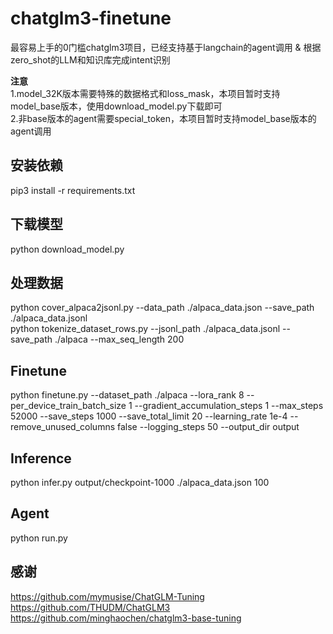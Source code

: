 # chatglm3-finetune
最容易上手的0门槛chatglm3项目，已经支持基于langchain的agent调用 & 根据zero_shot的LLM和知识库完成intent识别  
  
**注意**  
  1.model_32K版本需要特殊的数据格式和loss_mask，本项目暂时支持model_base版本，使用download_model.py下载即可  
  2.非base版本的agent需要special_token，本项目暂时支持model_base版本的agent调用  



## 安装依赖
pip3 install -r requirements.txt  

## 下载模型
python download_model.py 

## 处理数据
python cover_alpaca2jsonl.py  --data_path ./alpaca_data.json  --save_path ./alpaca_data.jsonl  
python tokenize_dataset_rows.py  --jsonl_path ./alpaca_data.jsonl --save_path ./alpaca  --max_seq_length 200  

## Finetune
python finetune.py --dataset_path ./alpaca --lora_rank 8 --per_device_train_batch_size 1 --gradient_accumulation_steps 1 --max_steps 52000 --save_steps 1000 --save_total_limit 20 --learning_rate 1e-4 --remove_unused_columns false --logging_steps 50 --output_dir output  

## Inference
python infer.py output/checkpoint-1000 ./alpaca_data.json 100 

## Agent
python run.py  


## 感谢
https://github.com/mymusise/ChatGLM-Tuning  
https://github.com/THUDM/ChatGLM3  
https://github.com/minghaochen/chatglm3-base-tuning

